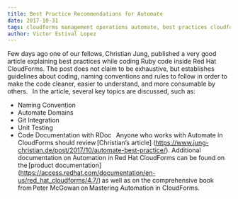 ```yaml
---
title: Best Practice Recommendations for Automate
date: 2017-10-31
tags: cloudforms management operations automate, best practices cloudforms 
author: Victor Estival Lopez
---
```

 
Few days ago one of our fellows, Christian Jung, published a very good article explaining best practices while coding Ruby code inside Red Hat CloudForms.
The post does not claim to be exhaustive, but establishes guidelines about coding, naming conventions and rules to follow in order to make the code cleaner, easier to understand, and more consumable by others.
  
In the article, several key topics are discussed, such as:

* Naming Convention
* Automate Domains
* Git Integration
* Unit Testing
* Code Documentation with RDoc
  
Anyone who works with Automate in CloudForms should review [Christian’s article] (<https://www.jung-christian.de/post/2017/10/automate-best-practice/>).
Additional documentation on Automation in Red Hat CloudForms can be found on the [product documentation] (<https://access.redhat.com/documentation/en-us/red_hat_cloudforms/4.7/>) as well as on the comprehensive book from Peter McGowan on Mastering Automation in CloudForms.
